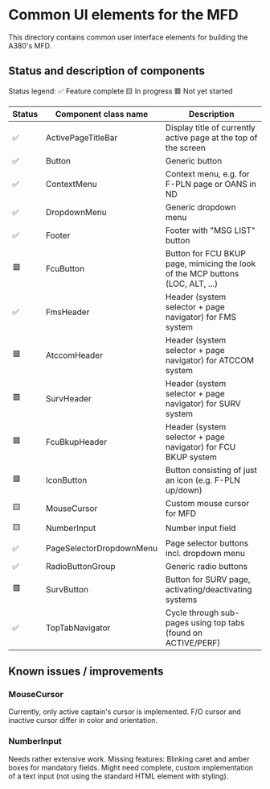 ﻿# Common UI elements for the MFD

This directory contains common user interface elements for building the A380's MFD.

## Status and description of components
Status legend:
✅ Feature complete
🟨 In progress
🟥 Not yet started


| Status      | Component class name | Description |
| ------------- | ------------- | ------------- |
| ✅ | ActivePageTitleBar | Display title of currently active page at the top of the screen |
| ✅ | Button | Generic button |
| ✅ | ContextMenu | Context menu, e.g. for F-PLN page or OANS in ND |
| ✅ | DropdownMenu | Generic dropdown menu |
| ✅ | Footer | Footer with "MSG LIST" button |
| 🟥 | FcuButton | Button for FCU BKUP page, mimicing the look of the MCP buttons (LOC, ALT, ...) |
| ✅ | FmsHeader | Header (system selector + page navigator) for FMS system |
| 🟥 | AtccomHeader | Header (system selector + page navigator) for ATCCOM system |
| 🟥 | SurvHeader | Header (system selector + page navigator) for SURV system |
| 🟥 | FcuBkupHeader | Header (system selector + page navigator) for FCU BKUP system |
| 🟥 | IconButton | Button consisting of just an icon (e.g. F-PLN up/down) |
| 🟨 | MouseCursor | Custom mouse cursor for MFD |
| 🟨 | NumberInput | Number input field |
| ✅ | PageSelectorDropdownMenu | Page selector buttons incl. dropdown menu |
| ✅ | RadioButtonGroup | Generic radio buttons |
| 🟥 | SurvButton | Button for SURV page, activating/deactivating systems |
| ✅ | TopTabNavigator | Cycle through sub-pages using top tabs (found on ACTIVE/PERF) |

## Known issues / improvements

### MouseCursor
Currently, only active captain's cursor is implemented. F/O cursor and inactive cursor differ in color and orientation.

### NumberInput
Needs rather extensive work. Missing features: Blinking caret and amber boxes for mandatory fields. Might need complete, custom implementation of a text input (not using the standard HTML element with styling).
